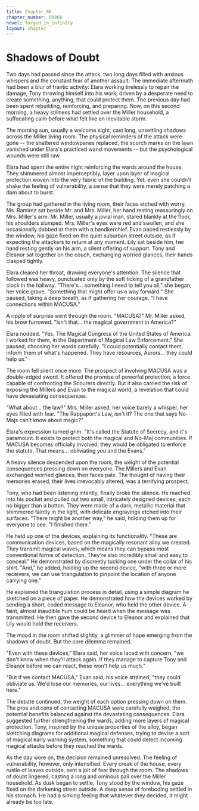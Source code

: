 ```yaml
---
title: Chapter 66
chapter_number: 00066
novel: forged_in_infinity
layout: chapter
---
```


# **Shadows of Doubt**

Two days had passed since the attack, two long days filled with anxious
whispers and the constant fear of another assault. The immediate
aftermath had been a blur of frantic activity: Elara working tirelessly
to repair the damage, Tony throwing himself into his work, driven by a
desperate need to create something, anything, that could protect them.
The previous day had been spent rebuilding, reinforcing, and preparing.
Now, on this second morning, a heavy stillness had settled over the
Miller household, a suffocating calm before what felt like an inevitable
storm.

The morning sun, usually a welcome sight, cast long, unsettling shadows
across the Miller living room. The physical reminders of the attack were
gone -- the shattered windowpanes replaced, the scorch marks on the lawn
vanished under Elara's practiced wand movements -- but the psychological
wounds were still raw.

Elara had spent the entire night reinforcing the wards around the house.
They shimmered almost imperceptibly, layer upon layer of magical
protection woven into the very fabric of the building. Yet, even she
couldn't shake the feeling of vulnerability, a sense that they were
merely patching a dam about to burst.

The group had gathered in the living room, their faces etched with
worry. Ms. Ramirez sat beside Mr. and Mrs. Miller, her hand resting
reassuringly on Mrs. Miller's arm. Mr. Miller, usually a jovial man,
stared blankly at the floor, his shoulders slumped. Mrs. Miller's eyes
were red and swollen, and she occasionally dabbed at them with a
handkerchief. Evan paced restlessly by the window, his gaze fixed on the
quiet suburban street outside, as if expecting the attackers to return
at any moment. Lily sat beside him, her hand resting gently on his arm,
a silent offering of support. Tony and Eleanor sat together on the
couch, exchanging worried glances, their hands clasped tightly.

Elara cleared her throat, drawing everyone's attention. The silence that
followed was heavy, punctuated only by the soft ticking of a grandfather
clock in the hallway. "There's... something I need to tell you all," she
began, her voice grave. "Something that might offer us a way forward."
She paused, taking a deep breath, as if gathering her courage. "I have
connections within MACUSA."

A ripple of surprise went through the room. "MACUSA?" Mr. Miller asked,
his brow furrowed. "Isn't that... the magical government in America?"

Elara nodded. "Yes. The Magical Congress of the United States of
America. I worked for them, in the Department of Magical Law
Enforcement." She paused, choosing her words carefully. "I could
potentially contact them, inform them of what's happened. They have
resources, Aurors... they could help us."

The room fell silent once more. The prospect of involving MACUSA was a
double-edged sword. It offered the promise of powerful protection, a
force capable of confronting the Scourers directly. But it also carried
the risk of exposing the Millers and Evan to the magical world, a
revelation that could have devastating consequences.

"What about... the law?" Mrs. Miller asked, her voice barely a whisper,
her eyes filled with fear. "The Rappaport's Law, isn't it? The one that
says No-Majs can't know about magic?"

Elara's expression turned grim. "It's called the Statute of Secrecy, and
it's paramount. It exists to protect both the magical and No-Maj
communities. If MACUSA becomes officially involved, they would be
obligated to enforce the statute. That means... obliviating you and the
Evans."

A heavy silence descended upon the room, the weight of the potential
consequences pressing down on everyone. The Millers and Evan exchanged
worried glances, their faces pale. The thought of having their memories
erased, their lives irrevocably altered, was a terrifying prospect.

Tony, who had been listening intently, finally broke the silence. He
reached into his pocket and pulled out two small, intricately designed
devices, each no bigger than a button. They were made of a dark,
metallic material that shimmered faintly in the light, with delicate
engravings etched into their surfaces. "There might be another way," he
said, holding them up for everyone to see. "I finished them."

He held up one of the devices, explaining its functionality. "These are
communication devices, based on the magically resonant alloy we created.
They transmit magical waves, which means they can bypass most
conventional forms of detection. They're also incredibly small and easy
to conceal." He demonstrated by discreetly tucking one under the collar
of his shirt. "And," he added, holding up the second device, "with three
or more receivers, we can use triangulation to pinpoint the location of
anyone carrying one."

He explained the triangulation process in detail, using a simple diagram
he sketched on a piece of paper. He demonstrated how the devices worked
by sending a short, coded message to Eleanor, who held the other device.
A faint, almost inaudible hum could be heard when the message was
transmitted. He then gave the second device to Eleanor and explained
that Lily would hold the receivers.

The mood in the room shifted slightly, a glimmer of hope emerging from
the shadows of doubt. But the core dilemma remained.

"Even with these devices," Elara said, her voice laced with concern, "we
don't know when they'll attack again. If they manage to capture Tony and
Eleanor before we can react, these won't help us much."

"But if we contact MACUSA," Evan said, his voice strained, "they could
obliviate us. We'd lose our memories, our lives... everything we've
built here."

The debate continued, the weight of each option pressing down on them.
The pros and cons of contacting MACUSA were carefully weighed, the
potential benefits balanced against the devastating consequences. Elara
suggested further strengthening the wards, adding more layers of magical
protection. Tony, inspired by the unique properties of the alloy, began
sketching diagrams for additional magical defenses, trying to devise a
sort of magical early warning system, something that could detect
incoming magical attacks before they reached the wards.

As the day wore on, the decision remained unresolved. The feeling of
vulnerability, however, only intensified. Every creak of the house,
every rustle of leaves outside, sent a jolt of fear through the room.
The shadows of doubt lingered, casting a long and ominous pall over the
Miller household. As dusk began to settle, Tony stood by the window, his
gaze fixed on the darkening street outside. A deep sense of foreboding
settled in his stomach. He had a sinking feeling that whatever they
decided, it might already be too late.
